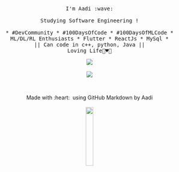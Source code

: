 <p align="center">
  <br />
  <br />
  <samp>
    I'm Aadi :wave:
    
</a>
    <br />
    <br />
    Studying Software Engineering !
    <br />
    <br />
    * #DevCommunity * #100DaysOfCode * #100DaysOfMLCode * ML/DL/RL Enthusiasts * Flutter * ReactJs * MySql *
                  <br> || Can code in c++, python, Java || <br>
                        Loving Life🌼♥️🥰
  </samp>
</p> 
 <!-- ![Aadi Github Stats](https://github-readme-stats.vercel.app/api?username=iamirulofficial&show_icons=true&title_color=fff&icon_color=79ff97&text_color=9f9f9f&bg_color=151515)-->



<p align="center">
<a href="https://github-readme-stats.vercel.app/api?username=iamirulofficial&show_icons=true&title_color=2f8cde&icon_color=971aeb&text_color=151515&bg_color=fce1e1">
  <img src="https://github-readme-stats.vercel.app/api?username=iamirulofficial&show_icons=true&title_color=2f8cde&icon_color=971aeb&text_color=151515&bg_color=fce1e1" />
</a>
<br />
<br />
<a href="https://twitter.com/aadicodes"><img src= "https://img.shields.io/twitter/url/https/twitter.com/cloudposse.svg?style=social&label=Follow%20%40aadicodes" /></a></p>
<br />



<p align="center">
  Made with :heart: &nbsp;using GitHub Markdown by Aadi
  <br />
  <br />
  <img src="https://media.giphy.com/media/jpVnC65DmYeyRL4LHS/giphy.gif" width="20%">
</p>
